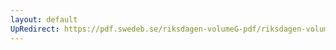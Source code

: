 ```yaml
---
layout: default
UpRedirect: https://pdf.swedeb.se/riksdagen-volumeG-pdf/riksdagen-volumeG-pdf/data/199192/reg_199192.pdf
---
```

